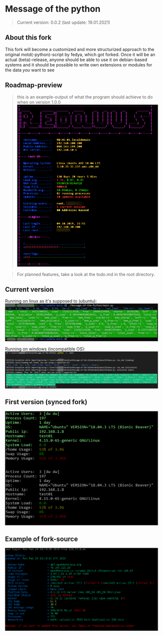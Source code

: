 # Message of the python

> Current version: 0.0.2 
> (last update: 19.01.2021)

## About this fork

This fork will become a customized and more structurized approach to the original motd(-python)-script by fedya, which got forked.
Once it will be an actual (beta)-release, anyone should be able to use it on debian-based systems and it should be possible to write own extensions or modules for the data *you* want to see 

## Roadmap-preview

> this is an example-output of what the program should achieve to do when on version 1.0.0
![Alt text](/docs/images/roadmap-preview.png?raw=true "Ubuntu /etc/update-motd.d/")

> For planned features, take a look at the todo.md in the root directory.

## Current version 
Running on linux as it's supposed to (ubuntu):
![Alt text](/docs/images/0-0-1_linux.PNG?raw=true "Ubuntu /etc/update-motd.d/")

Running on windows (incompatible OS):
![Alt text](/docs/images/0-0-1_windows.PNG?raw=true "windows /etc/update-motd.d/")
## First version (synced fork)

![Alt text](/docs/images/0-0-0pre1.png?raw=true "Ubuntu /etc/update-motd.d/")

## Example of fork-source
![Alt text](/docs/images/original.png?raw=true "Ubuntu /etc/update-motd.d/")